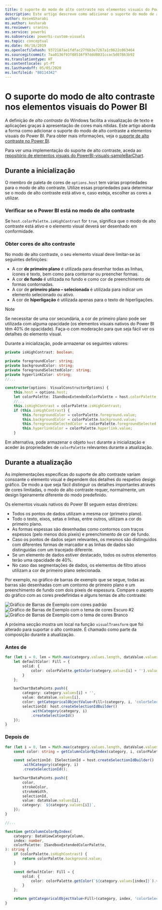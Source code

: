 ```yaml
---
title: O suporte do modo de alto contraste nos elementos visuais do Power BI
description: Este artigo descreve como adicionar o suporte do modo de alto contraste a elementos visuais do Power BI.
author: KesemSharabi
ms.author: kesharab
ms.reviewer: sranins
ms.service: powerbi
ms.subservice: powerbi-custom-visuals
ms.topic: conceptual
ms.date: 06/18/2019
ms.openlocfilehash: 9372187ae1fdfac27f6b3e7267a1c0622c063464
ms.sourcegitcommit: 7aa0136f93f88516f97ddd8031ccac5d07863b92
ms.translationtype: HT
ms.contentlocale: pt-PT
ms.lasthandoff: 05/05/2020
ms.locfileid: "80114342"
---
```

# <a name="high-contrast-mode-support-in-power-bi-visuals"></a>O suporte do modo de alto contraste nos elementos visuais do Power BI

A definição de *alto contraste* do Windows facilita a visualização de texto e aplicações graças à apresentação de cores mais nítidas. Este artigo aborda a forma como adicionar o suporte do modo de alto contraste a elementos visuais do Power BI. Para obter mais informações, veja o [suporte de alto contraste no Power BI](https://powerbi.microsoft.com/blog/power-bi-desktop-june-2018-feature-summary/#highContrast).

Para ver uma implementação do suporte de alto contraste, aceda ao [repositório de elementos visuais do PowerBI-visuals-sampleBarChart](https://github.com/Microsoft/PowerBI-visuals-sampleBarChart/commit/61011c82b66ca0d3321868f1d089c65101ca42e6).

## <a name="on-initialization"></a>Durante a inicialização

O membro de paleta de cores de `options.host` tem várias propriedades para o modo de alto contraste. Utilize essas propriedades para determinar se o modo de alto contraste está ativo e, caso esteja, escolher as cores a utilizar.

### <a name="detect-that-power-bi-is-in-high-contrast-mode"></a>Verificar se o Power BI está no modo de alto contraste

Se `host.colorPalette.isHighContrast` for `true`, significa que o modo de alto contraste está ativo e o elemento visual deverá ser desenhado em conformidade.

### <a name="get-high-contrast-colors"></a>Obter cores de alto contraste

No modo de alto contraste, o seu elemento visual deve limitar-se às seguintes definições:

* A cor **de primeiro plano** é utilizada para desenhar todas as linhas, ícones e texto, bem como para contornar ou preencher formas.
* A cor **de fundo** é utilizada no fundo e como cor de preenchimento de formas contornadas.
* A cor de **primeiro plano – selecionada** é utilizada para indicar um elemento selecionado ou ativo.
* A cor de **hiperligação** é utilizada apenas para o texto de hiperligações.

> [!NOTE]
> Se necessitar de uma cor secundária, a cor de primeiro plano pode ser utilizada com alguma opacidade (os elementos visuais nativos do Power BI têm 40% de opacidade). Faça-o com moderação para que seja fácil ver os detalhes do elemento visual.

Durante a inicialização, pode armazenar os seguintes valores:

```typescript
private isHighContrast: boolean;

private foregroundColor: string;
private backgroundColor: string;
private foregroundSelectedColor: string;
private hyperlinkColor: string;
//...

constructor(options: VisualConstructorOptions) {
    this.host = options.host;
    let colorPalette: ISandboxExtendedColorPalette = host.colorPalette;
    //...
    this.isHighContrast = colorPalette.isHighContrast;
    if (this.isHighContrast) {
        this.foregroundColor = colorPalette.foreground.value;
        this.backgroundColor = colorPalette.background.value;
        this.foregroundSelectedColor = colorPalette.foregroundSelected.value;
        this.hyperlinkColor = colorPalette.hyperlink.value;
    }
```

Em alternativa, pode armazenar o objeto `host` durante a inicialização e aceder às propriedades de `colorPalette` relevantes durante a atualização.

## <a name="on-update"></a>Durante a atualização

As implementações específicas do suporte de alto contraste variam consoante o elemento visual e dependem dos detalhes do respetivo design gráfico. De modo a que seja fácil distinguir os detalhes importantes através de cores limitadas, o modo de alto contraste requer, normalmente, um design ligeiramente diferente do modo predefinido.

Os elementos visuais nativos do Power BI seguem estas diretrizes:

* Todos os pontos de dados utilizam a mesma cor (primeiro plano).
* Todo o texto, eixos, setas e linhas, entre outros, utilizam a cor do primeiro plano.
* As formas espessas são desenhadas como contornos com traços espessos (pelo menos dois píxeis) e preenchimento de cor de fundo.
* Caso os pontos de dados sejam relevantes, os mesmos são distinguidos com diferentes formas de marcador e as linhas de dados são distinguidas com um tracejado diferente.
* Se um elemento de dados estiver destacado, todos os outros elementos terão uma opacidade de 40%.
* No caso das segmentações de dados, os elementos de filtro ativos utilizam a cor de primeiro plano selecionada.

Por exemplo, no gráfico de barras de exemplo que se segue, todas as barras são desenhadas com um contorno de primeiro plano e um preenchimento de fundo com dois píxeis de espessura. Compare o aspeto do gráfico com as cores predefinidas e alguns temas de alto contraste:

![Gráfico de Barras de Exemplo com cores padrão](media/high-contrast-support/hc-samplebarchart-standard.png)
![Gráfico de Barras de Exemplo com o tema de cores *Escuro #2*](media/high-contrast-support/hc-samplebarchart-dark2.png)
![Gráfico de Barras de Exemplo com o tema de cores *Branco*](media/high-contrast-support/hc-samplebarchart-white.png)

A próxima secção mostra um local na função `visualTransform` que foi alterado para suportar o alto contraste. É chamado como parte da composição durante a atualização.

### <a name="before"></a>Antes de

```typescript
for (let i = 0, len = Math.max(category.values.length, dataValue.values.length); i < len; i++) {
    let defaultColor: Fill = {
        solid: {
            color: colorPalette.getColor(category.values[i] + '').value
        }
    };

    barChartDataPoints.push({
        category: category.values[i] + '',
        value: dataValue.values[i],
        color: getCategoricalObjectValue<Fill>(category, i, 'colorSelector', 'fill', defaultColor).solid.color,
        selectionId: host.createSelectionIdBuilder()
            .withCategory(category, i)
            .createSelectionId()
    });
}
```

### <a name="after"></a>Depois de

```typescript
for (let i = 0, len = Math.max(category.values.length, dataValue.values.length); i < len; i++) {
    const color: string = getColumnColorByIndex(category, i, colorPalette);

    const selectionId: ISelectionId = host.createSelectionIdBuilder()
        .withCategory(category, i)
        .createSelectionId();

    barChartDataPoints.push({
        color,
        strokeColor,
        strokeWidth,
        selectionId,
        value: dataValue.values[i],
        category: `${category.values[i]}`,
    });
}

//...

function getColumnColorByIndex(
    category: DataViewCategoryColumn,
    index: number,
    colorPalette: ISandboxExtendedColorPalette,
): string {
    if (colorPalette.isHighContrast) {
        return colorPalette.background.value;
    }

    const defaultColor: Fill = {
        solid: {
            color: colorPalette.getColor(`${category.values[index]}`).value,
        }
    };

    return getCategoricalObjectValue<Fill>(category, index, 'colorSelector', 'fill', defaultColor).solid.color;
}
```
